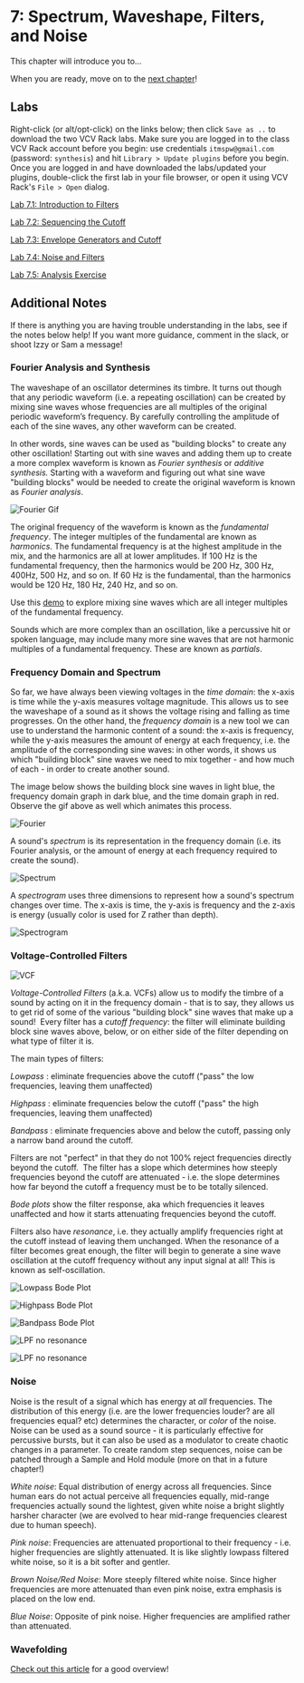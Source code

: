# 7: Spectrum, Waveshape, Filters, and Noise

This chapter will introduce you to... 

When you are ready, move on to the [next chapter](../Chapter-08/chapter08.md)! 

## Labs

Right-click (or alt/opt-click) on the links below; then click `Save as ..` to download the two VCV Rack labs.  Make sure you are logged in to the class VCV Rack account before you begin: use credentials `itmspw@gmail.com` (password: `synthesis`) and hit `Library > Update plugins` before you begin.  Once you are logged in and have downloaded the labs/updated your plugins, double-click the first lab in your file browser, or open it using VCV Rack's `File > Open` dialog.  

[Lab 7.1: Introduction to Filters](./patches/lab_7_1_annotated.vcv)

[Lab 7.2: Sequencing the Cutoff](./patches/lab_7_2_annotated.vcv)

[Lab 7.3: Envelope Generators and Cutoff](./patches/lab_7_3_annotated.vcv)

[Lab 7.4: Noise and Filters](./patches/lab_7_4_annotated.vcv)

[Lab 7.5: Analysis Exercise](./patches/lab_7_5.vcv)

## Additional Notes

If there is anything you are having trouble understanding in the labs, see if the notes below help! If you want more guidance, comment in the slack, or shoot Izzy or Sam a message!

### Fourier Analysis and Synthesis

The waveshape of an oscillator determines its timbre.  It turns out though that any periodic waveform (i.e. a repeating oscillation) can be created by mixing sine waves whose frequencies are all multiples of the original periodic waveform’s frequency.  By carefully controlling the amplitude of each of the sine waves, any other waveform can be created.

In other words, sine waves can be used as "building blocks" to create any other oscillation!  Starting out with sine waves and adding them up to create a more complex waveform is known as *Fourier synthesis* or *additive synthesis.*  Starting with a waveform and figuring out what sine wave "building blocks" would be needed to create the original waveform is known as *Fourier analysis*.  

![Fourier Gif](./images/fourier.gif)

The original frequency of the waveform is known as the *fundamental frequency*.  The integer multiples of the fundamental are known as *harmonics*.  The fundamental frequency is at the highest amplitude in the mix, and the harmonics are all at lower amplitudes.  If 100 Hz is the fundamental frequency, then the harmonics would be 200 Hz, 300 Hz, 400Hz, 500 Hz, and so on.  If 60 Hz is the fundamental, than the harmonics would be 120 Hz, 180 Hz, 240 Hz, and so on.

Use this [demo](https://www.desmos.com/calculator/tbmwhmxrx4) to explore mixing sine waves which are all integer multiples of the fundamental frequency.

Sounds which are more complex than  an oscillation, like a percussive hit or spoken language, may include many more sine waves that are not harmonic multiples of a fundamental frequency.  These are known as *partials*.

### Frequency Domain and Spectrum

So far, we have always been viewing voltages in the *time domain*: the x-axis is time while the y-axis measures voltage magnitude.  This allows us to see the waveshape of a sound as it shows the voltage rising and falling as time progresses.  On the other hand, the *frequency domain* is a new tool we can use to understand the harmonic content of a sound: the x-axis is frequency, while the y-axis measures the amount of energy at each frequency, i.e. the amplitude of the corresponding sine waves: in other words, it shows us which "building block" sine waves we need to mix together - and how much of each - in order to create another sound.

The image below shows the building block sine waves in light blue, the frequency domain graph in dark blue, and the time domain graph in red. Observe the gif above as well which animates this process.

![Fourier](./images/fourier.png)



A sound's *spectrum* is its representation in the frequency domain (i.e. its Fourier analysis, or the amount of energy at each frequency required to create the sound).

![Spectrum](./images/spectrum.PNG)



A *spectrogram* uses three dimensions to represent how a sound's spectrum changes over time.  The x-axis is time, the y-axis is frequency and the z-axis is energy (usually color is used for Z rather than depth).

![Spectrogram](./images/spectrogram.png)

### Voltage-Controlled Filters 

![VCF](./images/vcf_block_diagram.png)

*Voltage-Controlled Filters* (a.k.a. VCFs) allow us to modify the timbre of a sound by acting on it in the frequency domain - that is to say, they allows us to get rid of some of the various "building block" sine waves that make up a sound!  Every filter has a *cutoff frequency*: the filter will eliminate building block sine waves above, below, or on either side of the filter depending on what type of filter it is.

The main types of filters:

*Lowpass* : eliminate frequencies above the cutoff ("pass" the low frequencies, leaving them unaffected)

*Highpass* : eliminate frequencies below the cutoff ("pass" the high frequencies, leaving them unaffected)

*Bandpass* : eliminate frequencies above and below the cutoff, passing only a narrow band around the cutoff.

Filters are not "perfect" in that they do not 100% reject frequencies directly beyond the cutoff.  The filter has a slope which determines how steeply frequencies beyond the cutoff are attenuated - i.e. the slope determines how far beyond the cutoff a frequency must be to be totally silenced.  

*Bode plots* show the filter response, aka which frequencies it leaves unaffected and how it starts attenuating frequencies beyond the cutoff.

Filters also have *resonance*, i.e. they actually amplify frequencies right at the cutoff instead of leaving them unchanged. When the resonance of a filter becomes great enough, the filter will begin to generate a sine wave oscillation at the cutoff frequency without any input signal at all! This is known as self-oscillation.

![Lowpass Bode Plot](./images/low.PNG)

![Highpass Bode Plot](./images/high.PNG)

![Bandpass Bode Plot](./images/band.PNG)



![LPF no resonance](./images/lpf-nores.jpg)

![LPF no resonance](./images/lpf-res.jpg)

### Noise

Noise is the result of a signal which has energy at *all* frequencies.  The distribution of this energy (i.e. are the lower frequencies louder?  are all frequencies equal? etc) determines the character, or *color* of the noise.  Noise can be used as a sound source - it is particularly effective for percussive bursts, but it can also be used as a modulator to create chaotic changes in a parameter.  To create random step sequences, noise can be patched through a Sample and Hold module (more on that in a future chapter!)

*White noise*: Equal distribution of energy across all frequencies.  Since human ears do not actual perceive all frequencies equally, mid-range frequencies actually sound the lightest, given white noise a bright slightly harsher character (we are evolved to hear mid-range frequencies clearest due to human speech).

*Pink noise*: Frequencies are attenuated proportional to their frequency - i.e. higher frequencies are slightly attenuated.  It is like slightly lowpass filtered white noise, so it is a bit softer and gentler.

*Brown Noise/Red Noise*: More steeply filtered white noise.  Since higher frequencies are more attenuated than even pink noise, extra emphasis is placed on the low end.

*Blue Noise*: Opposite of pink noise.  Higher frequencies are amplified rather than attenuated.

### Wavefolding

[Check out this article](https://www.keithmcmillen.com/blog/simple-synthesis-part-8-wavefolding/) for a good overview!

